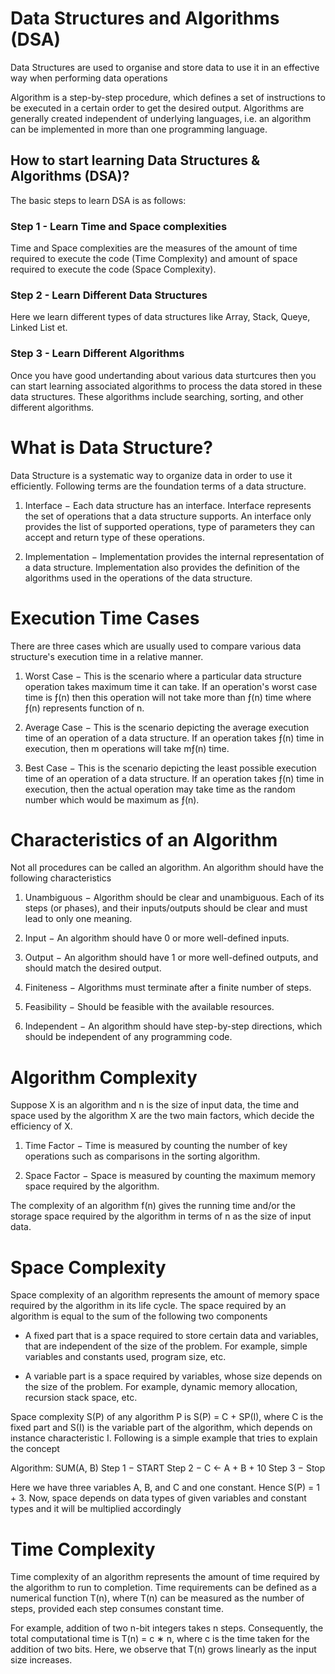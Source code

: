 # Data Structures and Algorithms (DSA)

Data Structures are used to organise and store data to use it in an effective way when performing data operations

Algorithm is a step-by-step procedure, which defines a set of instructions to be executed in a certain order to get the desired output. Algorithms are generally created independent of underlying languages, i.e. an algorithm can be implemented in more than one programming language.

## How to start learning Data Structures & Algorithms (DSA)?
The basic steps to learn DSA is as follows:

### Step 1 - Learn Time and Space complexities
Time and Space complexities are the measures of the amount of time required to execute the code (Time Complexity) and amount of space required to execute the code (Space Complexity).

### Step 2 - Learn Different Data Structures
Here we learn different types of data structures like Array, Stack, Queye, Linked List et.

### Step 3 - Learn Different Algorithms
Once you have good undertanding about various data sturtcures then you can start learning associated algorithms to process the data stored in these data structures. These algorithms include searching, sorting, and other different algorithms.

# What is Data Structure?
Data Structure is a systematic way to organize data in order to use it efficiently. Following terms are the foundation terms of a data structure.

1. Interface − Each data structure has an interface. Interface represents the set of operations that a data structure supports. An interface only provides the list of supported operations, type of parameters they can accept and return type of these operations.

2. Implementation − Implementation provides the internal representation of a data structure. Implementation also provides the definition of the algorithms used in the operations of the data structure.

# Execution Time Cases
There are three cases which are usually used to compare various data structure's execution time in a relative manner.

1. Worst Case − This is the scenario where a particular data structure operation takes maximum time it can take. If an operation's worst case time is ƒ(n) then this operation will not take more than ƒ(n) time where ƒ(n) represents function of n.

2. Average Case − This is the scenario depicting the average execution time of an operation of a data structure. If an operation takes ƒ(n) time in execution, then m operations will take mƒ(n) time.

3. Best Case − This is the scenario depicting the least possible execution time of an operation of a data structure. If an operation takes ƒ(n) time in execution, then the actual operation may take time as the random number which would be maximum as ƒ(n).

# Characteristics of an Algorithm
Not all procedures can be called an algorithm. An algorithm should have the following characteristics

1. Unambiguous − Algorithm should be clear and unambiguous. Each of its steps (or phases), and their inputs/outputs should be clear and must lead to only one meaning.

2. Input − An algorithm should have 0 or more well-defined inputs.

3. Output − An algorithm should have 1 or more well-defined outputs, and should match the desired output.

4. Finiteness − Algorithms must terminate after a finite number of steps.

5. Feasibility − Should be feasible with the available resources.

6. Independent − An algorithm should have step-by-step directions, which should be independent of any programming code.

# Algorithm Complexity
Suppose X is an algorithm and n is the size of input data, the time and space used by the algorithm X are the two main factors, which decide the efficiency of X.

1. Time Factor − Time is measured by counting the number of key operations such as comparisons in the sorting algorithm.

2. Space Factor − Space is measured by counting the maximum memory space required by the algorithm.

The complexity of an algorithm f(n) gives the running time and/or the storage space required by the algorithm in terms of n as the size of input data.

# Space Complexity
Space complexity of an algorithm represents the amount of memory space required by the algorithm in its life cycle. The space required by an algorithm is equal to the sum of the following two components

- A fixed part that is a space required to store certain data and variables, that are independent of the size of the problem. For example, simple variables and constants used, program size, etc.

- A variable part is a space required by variables, whose size depends on the size of the problem. For example, dynamic memory allocation, recursion stack space, etc.

Space complexity S(P) of any algorithm P is S(P) = C + SP(I), where C is the fixed part and S(I) is the variable part of the algorithm, which depends on instance characteristic I. Following is a simple example that tries to explain the concept

Algorithm: SUM(A, B)
Step 1 − START
Step 2 − C ← A + B + 10
Step 3 − Stop

Here we have three variables A, B, and C and one constant. Hence S(P) = 1 + 3. Now, space depends on data types of given variables and constant types and it will be multiplied accordingly

# Time Complexity

Time complexity of an algorithm represents the amount of time required by the algorithm to run to completion. Time requirements can be defined as a numerical function T(n), where T(n) can be measured as the number of steps, provided each step consumes constant time.

For example, addition of two n-bit integers takes n steps. Consequently, the total computational time is T(n) = c ∗ n, where c is the time taken for the addition of two bits. Here, we observe that T(n) grows linearly as the input size increases.